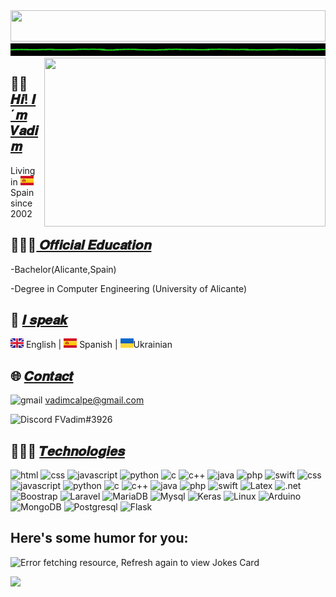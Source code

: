<img src="w1.png" style="width:100%; height:50px;"> 
<img src="a.gif" style="width:10000px; height:20px;"> 

<img align="right" src="code.gif" style="width:450px; height:270px;"> 

## 👋🏻  <a href=""> 𝑯𝒊! 𝑰´𝒎 𝑽𝒂𝒅𝒊𝒎 </a> 
Living in <img src="ES@2x.png" width="21" height="15" style="max-width: 100%;">Spain since 2002   

## 👨🏻‍🎓<a href="">  𝑶𝒇𝒇𝒊𝒄𝒊𝒂𝒍 𝑬𝒅𝒖𝒄𝒂𝒕𝒊𝒐𝒏   </a> 

-Bachelor(Alicante,Spain)

-Degree in Computer Engineering (University of Alicante)

## 📣 <a href=""> 𝑰 𝒔𝒑𝒆𝒂𝒌   </a> 

<img src="GB@2x.png" width="21" height="15" style="max-width: 100%;"> English | <img src="ES@2x.png" width="21" height="15" style="max-width: 100%;"> Spanish | <img src="UA@2x.png" width="21" height="15" style="max-width: 100%;">Ukrainian             


## 🌐 <a href=""> 𝑪𝒐𝒏𝒕𝒂𝒄𝒕  </a> 
![gmail](https://camo.githubusercontent.com/571384769c09e0c66b45e39b5be70f68f552db3e2b2311bc2064f0d4a9f5983b/68747470733a2f2f696d672e736869656c64732e696f2f62616467652f476d61696c2d4431343833363f7374796c653d666f722d7468652d6261646765266c6f676f3d676d61696c266c6f676f436f6c6f723d7768697465)
vadimcalpe@gmail.com

![Discord](https://camo.githubusercontent.com/f868f43f3c084669121e55e633ca5c3e11d382872ab7db663789f5c736c71a43/68747470733a2f2f696d672e736869656c64732e696f2f62616467652f446973636f72642d3538363546323f7374796c653d666f722d7468652d6261646765266c6f676f3d646973636f7264266c6f676f436f6c6f723d7768697465)
FVadim#3926


## 👨🏻‍💻  <a href=""> 𝑻𝒆𝒄𝒉𝒏𝒐𝒍𝒐𝒈𝒊𝒆𝒔  </a> 


![html](https://camo.githubusercontent.com/5d3b0191832237fcbfc6d4497524e8bb547c6bfc9eafb738d5205c629d202067/68747470733a2f2f696d672e736869656c64732e696f2f62616467652f68746d6c352532302d2532334533344632362e7376673f267374796c653d666f722d7468652d6261646765266c6f676f3d68746d6c35266c6f676f436f6c6f723d7768697465)
![css](https://camo.githubusercontent.com/5ed492db9c79ad5990eda7dc80923377f0e7096b18a4d1e9b86c8987dc0e5aa5/68747470733a2f2f696d672e736869656c64732e696f2f62616467652f637373332532302d2532333135373242362e7376673f267374796c653d666f722d7468652d6261646765266c6f676f3d63737333266c6f676f436f6c6f723d7768697465)
![javascript](https://camo.githubusercontent.com/62d37abe760867620e0baea1066303719d630a82936837ba7bff6b0c754e3c9f/68747470733a2f2f696d672e736869656c64732e696f2f62616467652f6a6176617363726970742532302d2532333332333333302e7376673f267374796c653d666f722d7468652d6261646765266c6f676f3d6a617661736372697074266c6f676f436f6c6f723d253233463744463145)
![python](https://camo.githubusercontent.com/a71f1a20d58a3506dd5f32dcb31461bd5102a0bd33dbf49db9195c589eaca8d7/68747470733a2f2f696d672e736869656c64732e696f2f62616467652f707974686f6e2532302d2532333134333534432e7376673f267374796c653d666f722d7468652d6261646765266c6f676f3d707974686f6e266c6f676f436f6c6f723d7768697465)
![c](https://camo.githubusercontent.com/c32b4a3bd070f3239dd1d6ba6a791e231a1ce9f92a605b8942a93e42203840ae/68747470733a2f2f696d672e736869656c64732e696f2f62616467652f632532302d2532333030353939432e7376673f267374796c653d666f722d7468652d6261646765266c6f676f3d63266c6f676f436f6c6f723d7768697465)
![c++](https://camo.githubusercontent.com/0d3ae99a9dcced770f5a2e6d2395999c121d9975f3f1816ee3b3902a3c8e6a92/68747470733a2f2f696d672e736869656c64732e696f2f62616467652f632b2b2532302d2532333030353939432e7376673f267374796c653d666f722d7468652d6261646765266c6f676f3d63253242253242266f676f436f6c6f723d7768697465)
![java](https://camo.githubusercontent.com/7858f416aa93ee56048ca2eb473bdde10002398fc4ff05e08faf6cb3cbb5bce1/68747470733a2f2f696d672e736869656c64732e696f2f62616467652f6a6176612532302d2532334544384230302e7376673f267374796c653d666f722d7468652d6261646765266c6f676f3d6a617661266c6f676f436f6c6f723d7768697465)
![php](https://camo.githubusercontent.com/a05090df3be7e139e4cde9f3dd44986c26cd512148a98272602fc7f75f84bf49/68747470733a2f2f696d672e736869656c64732e696f2f62616467652f7068702532302d2532333737374242342e7376673f267374796c653d666f722d7468652d6261646765266c6f676f3d706870266c6f676f436f6c6f723d7768697465)
![swift](https://camo.githubusercontent.com/cbe540fa5f1bd4860434caea1ebe43419ed42d92d54084d529c3a93a67139f10/68747470733a2f2f696d672e736869656c64732e696f2f62616467652f73776966742532302d2532334641373334332e7376673f267374796c653d666f722d7468652d6261646765266c6f676f3d7377696674266c6f676f436f6c6f723d7768697465)
![css](https://camo.githubusercontent.com/5ed492db9c79ad5990eda7dc80923377f0e7096b18a4d1e9b86c8987dc0e5aa5/68747470733a2f2f696d672e736869656c64732e696f2f62616467652f637373332532302d2532333135373242362e7376673f267374796c653d666f722d7468652d6261646765266c6f676f3d63737333266c6f676f436f6c6f723d7768697465)
![javascript](https://camo.githubusercontent.com/62d37abe760867620e0baea1066303719d630a82936837ba7bff6b0c754e3c9f/68747470733a2f2f696d672e736869656c64732e696f2f62616467652f6a6176617363726970742532302d2532333332333333302e7376673f267374796c653d666f722d7468652d6261646765266c6f676f3d6a617661736372697074266c6f676f436f6c6f723d253233463744463145)
![python](https://camo.githubusercontent.com/a71f1a20d58a3506dd5f32dcb31461bd5102a0bd33dbf49db9195c589eaca8d7/68747470733a2f2f696d672e736869656c64732e696f2f62616467652f707974686f6e2532302d2532333134333534432e7376673f267374796c653d666f722d7468652d6261646765266c6f676f3d707974686f6e266c6f676f436f6c6f723d7768697465)
![c](https://camo.githubusercontent.com/c32b4a3bd070f3239dd1d6ba6a791e231a1ce9f92a605b8942a93e42203840ae/68747470733a2f2f696d672e736869656c64732e696f2f62616467652f632532302d2532333030353939432e7376673f267374796c653d666f722d7468652d6261646765266c6f676f3d63266c6f676f436f6c6f723d7768697465)
![c++](https://camo.githubusercontent.com/0d3ae99a9dcced770f5a2e6d2395999c121d9975f3f1816ee3b3902a3c8e6a92/68747470733a2f2f696d672e736869656c64732e696f2f62616467652f632b2b2532302d2532333030353939432e7376673f267374796c653d666f722d7468652d6261646765266c6f676f3d63253242253242266f676f436f6c6f723d7768697465)
![java](https://camo.githubusercontent.com/7858f416aa93ee56048ca2eb473bdde10002398fc4ff05e08faf6cb3cbb5bce1/68747470733a2f2f696d672e736869656c64732e696f2f62616467652f6a6176612532302d2532334544384230302e7376673f267374796c653d666f722d7468652d6261646765266c6f676f3d6a617661266c6f676f436f6c6f723d7768697465)
![php](https://camo.githubusercontent.com/a05090df3be7e139e4cde9f3dd44986c26cd512148a98272602fc7f75f84bf49/68747470733a2f2f696d672e736869656c64732e696f2f62616467652f7068702532302d2532333737374242342e7376673f267374796c653d666f722d7468652d6261646765266c6f676f3d706870266c6f676f436f6c6f723d7768697465)
![swift](https://camo.githubusercontent.com/cbe540fa5f1bd4860434caea1ebe43419ed42d92d54084d529c3a93a67139f10/68747470733a2f2f696d672e736869656c64732e696f2f62616467652f73776966742532302d2532334641373334332e7376673f267374796c653d666f722d7468652d6261646765266c6f676f3d7377696674266c6f676f436f6c6f723d7768697465)
![Latex](https://camo.githubusercontent.com/e464c1da94fa62c15f6a6dc83e36ad97f7310551a4c4f0aa8d1d6a49a89cbe07/68747470733a2f2f696d672e736869656c64732e696f2f62616467652f6c617465782d2532333030383038302e7376673f7374796c653d666f722d7468652d6261646765266c6f676f3d6c61746578266c6f676f436f6c6f723d7768697465)
![.net](https://camo.githubusercontent.com/f36a579a7440dd2cd03da4903249f86d0d44cb7020fd902512bccd139784b363/68747470733a2f2f696d672e736869656c64732e696f2f62616467652f2e4e45542d3543324439313f7374796c653d666f722d7468652d6261646765266c6f676f3d2e6e6574266c6f676f436f6c6f723d7768697465)
![Boostrap](https://camo.githubusercontent.com/b768ae6e4f89b74512e6de02a8367fd71465bc3d88ef1cf2f1622e2017c32bea/68747470733a2f2f696d672e736869656c64732e696f2f62616467652f626f6f7473747261702d2532333536334437432e7376673f7374796c653d666f722d7468652d6261646765266c6f676f3d626f6f747374726170266c6f676f436f6c6f723d7768697465)
![Laravel](https://camo.githubusercontent.com/85b8858163097e34c31ef8eeda533e1fa18be0ec8ce58f494b6b5cedc2f27196/68747470733a2f2f696d672e736869656c64732e696f2f62616467652f6c61726176656c2d2532334646324432302e7376673f7374796c653d666f722d7468652d6261646765266c6f676f3d6c61726176656c266c6f676f436f6c6f723d7768697465)
![MariaDB](https://camo.githubusercontent.com/19be198b22407b49a4ea491b2900b85e09d859dbb2801e3f0c165a84b66e1506/68747470733a2f2f696d672e736869656c64732e696f2f62616467652f4d6172696144422d3030333534353f7374796c653d666f722d7468652d6261646765266c6f676f3d6d617269616462266c6f676f436f6c6f723d7768697465)
![Mysql](https://camo.githubusercontent.com/918fce8d50581bd97b7133e677a78ed2cad14f970522f219daaeb6d1c81060e1/68747470733a2f2f696d672e736869656c64732e696f2f62616467652f6d7973716c2d2532333030662e7376673f7374796c653d666f722d7468652d6261646765266c6f676f3d6d7973716c266c6f676f436f6c6f723d7768697465)
![Keras](https://camo.githubusercontent.com/96796a43b2c70f9c57f3ad251efd2073b828ab3037e4af502c7c409f9564d2b7/68747470733a2f2f696d672e736869656c64732e696f2f62616467652f4b657261732d2532334430303030302e7376673f7374796c653d666f722d7468652d6261646765266c6f676f3d4b65726173266c6f676f436f6c6f723d7768697465)
![Linux](https://camo.githubusercontent.com/878e15b4f7576e844856dc60d855ba0587d3d2bc56211fbe69734ebccb13b068/68747470733a2f2f696d672e736869656c64732e696f2f62616467652f4c696e75782d4643433632343f7374796c653d666f722d7468652d6261646765266c6f676f3d6c696e7578266c6f676f436f6c6f723d626c61636b)
![Arduino](https://camo.githubusercontent.com/4303329d99a984bee1072fe8bb49f8271f4d098435edbf5618d5d6c325aec55c/68747470733a2f2f696d672e736869656c64732e696f2f62616467652f2d41726475696e6f2d3030393739443f7374796c653d666f722d7468652d6261646765266c6f676f3d41726475696e6f266c6f676f436f6c6f723d7768697465)
![MongoDB](https://camo.githubusercontent.com/72e92f69f36703548704a9eeda2a9889c2756b5e08f01a9aec6e658c148d014e/68747470733a2f2f696d672e736869656c64732e696f2f62616467652f4d6f6e676f44422d3445413934423f7374796c653d666f722d7468652d6261646765266c6f676f3d6d6f6e676f6462266c6f676f436f6c6f723d7768697465)
![Postgresql](https://camo.githubusercontent.com/281c069a2703e948b536500b9fd808cb4fb2496b3b66741db4013a2c89e91986/68747470733a2f2f696d672e736869656c64732e696f2f62616467652f506f737467726553514c2d3331363139323f7374796c653d666f722d7468652d6261646765266c6f676f3d706f737467726573716c266c6f676f436f6c6f723d7768697465)
![Flask](https://camo.githubusercontent.com/68390254ad6054b8e98b68fbcae09a3b78751427686f3e003a33c2bbc913b14c/68747470733a2f2f696d672e736869656c64732e696f2f62616467652f466c61736b2d3030303030303f7374796c653d666f722d7468652d6261646765266c6f676f3d666c61736b266c6f676f436f6c6f723d7768697465)

## Here's some humor for you:
<img src="https://camo.githubusercontent.com/727b46e1d3fa1dc9460d1f7a8c4f4fb8a5523029a3389abf818bc1f95430b4ac/68747470733a2f2f726561646d652d6a6f6b65732e76657263656c2e6170702f617069" alt="Error fetching resource, Refresh again to view Jokes Card" width="2000" data-canonical-src="https://readme-jokes.vercel.app/api" style="max-width: 100%;">

![](https://raw.githubusercontent.com/mayhemantt/mayhemantt/Update/svg/Bottom.svg)



  





  














